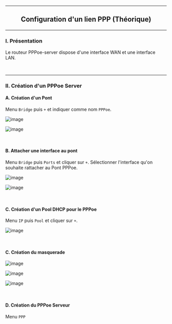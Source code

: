 ------------------------------------------------------------------------------------------------------------------------------------------------------------------------------------------------------
## <p align='center'> Configuration d'un lien PPP (Théorique) </p>
------------------------------------------------------------------------------------------------------------------------------------------------------------------------------------------------------
### I. Présentation
Le routeur PPPoe-server dispose d'une interface WAN et une interface LAN.

<br />

------------------------------------------------------------------------------------------------------------------------------------------------------------------------------------------------------
### II. Création d'un PPPoe Server
#### A. Création d'un Pont
Menu `Bridge` puis `+` et indiquer comme nom `PPPoe`.

![image](https://github.com/user-attachments/assets/31dad8af-b358-4d5c-b45a-479801747716)

![image](https://github.com/user-attachments/assets/3f5c7369-84cc-4501-b623-db4014c66d43)

<br />

#### B. Attacher une interface au pont
Menu `Bridge` puis `Ports` et cliquer sur `+`. Sélectionner l'interface qu'on souhaite rattacher au Pont PPPoe.

![image](https://github.com/user-attachments/assets/c8233f9a-668c-46b2-b520-0b51bc4675fd)

![image](https://github.com/user-attachments/assets/572b2511-efdb-4e86-a821-227ee40ca0d7)

<br />

#### C. Création d'un Pool DHCP pour le PPPoe
Menu `IP` puis `Pool` et cliquer sur `+`.

![image](https://github.com/user-attachments/assets/fbd80e5a-478d-4de0-b27a-34165d25bf5f)

<br />

#### C. Création du masquerade

![image](https://github.com/user-attachments/assets/0ba71af1-b28f-425c-9336-828afb158353)

![image](https://github.com/user-attachments/assets/067ba9f4-4e15-41ed-bba8-f12b0fdde608)

![image](https://github.com/user-attachments/assets/706b3891-921b-4e63-ada7-45bcee2d0880)

<br />

#### D. Création du PPPoe Serveur
Menu `PPP`



